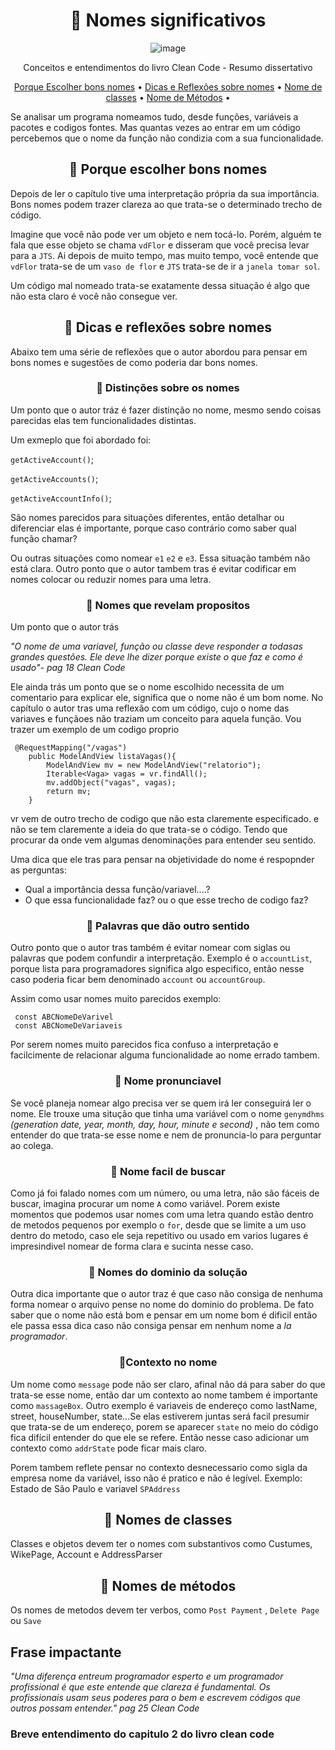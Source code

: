 <h1 align="center"> 🎡 Nomes significativos</h1>

<div align="center">

   ![image](https://user-images.githubusercontent.com/64383080/161648241-61c6f926-f548-412a-a3c8-743c91229758.png)

   Conceitos e entendimentos do livro Clean Code - Resumo dissertativo 

</div>


 
<p align="center">
 <a href="#">Porque Escolher bons nomes</a> •
 <a href="#">Dicas e Reflexões sobre nomes</a> • 
 <a href="#">Nome de classes</a> • 
 <a href="#">Nome de Métodos</a> • 
</p>

Se analisar um programa nomeamos tudo, desde funções, variáveis a pacotes e codigos fontes. Mas quantas vezes ao entrar em um código percebemos que o nome da função não condizia com a sua funcionalidade.

<h2 align="center"> 🔹 Porque escolher bons nomes</h2>

Depois de ler o capítulo tive uma interpretação própria da sua importância. Bons nomes podem trazer clareza ao que trata-se o determinado trecho de código. 

Imagine que você não pode ver um objeto e nem tocá-lo. Porém, alguém te fala que esse objeto se chama `vdFlor` e disseram que você precisa levar para a `JTS`. Ai depois de muito tempo, mas muito tempo, você entende que `vdFlor` trata-se de um `vaso de flor` e `JTS` trata-se de ir a `janela tomar sol`.

Um código mal nomeado trata-se exatamente dessa situação é algo que não esta claro é você não consegue ver.




<h2 align="center"> 🔹  Dicas e reflexões sobre nomes</h2>

Abaixo tem uma série de reflexões que o autor abordou para pensar em bons nomes e sugestões de como poderia dar bons nomes.

<h3 align="center"> 🔸  Distinções sobre os nomes</h3>
 Um ponto que o autor tráz é fazer distinção no nome, mesmo sendo coisas parecidas elas tem funcionalidades distintas.

 Um exmeplo que foi abordado foi:

 `getActiveAccount()`;

 `getActiveAccounts()`;

 `getActiveAccountInfo()`;

São nomes parecidos para situações diferentes, então detalhar ou diferenciar elas é importante, porque caso contrário como saber qual função chamar?

Ou outras situações como nomear `e1` `e2` e `e3`. Essa situação também não está clara.
Outro ponto que o autor tambem tras é evitar codificar em nomes colocar ou reduzir nomes para uma letra.

<h3 align="center"> 🔸 Nomes que revelam propositos</h3>

Um ponto que o autor trás 


<p> <i>"O nome de uma variavel, função ou classe deve responder a todasas grandes questões. Ele deve lhe dizer porque existe o que faz e como é usado"- pag 18 Clean Code </i> </p>

Ele ainda trás um ponto que se o nome escolhido necessita de um comentario para explicar ele, significa que o nome não é um bom nome.
No capítulo o autor tras uma reflexão com um código, cujo o nome das variaves e funçãoes não traziam um conceito para aquela função. Vou trazer um exemplo de um codigo proprio 
```
 @RequestMapping("/vagas")
    public ModelAndView listaVagas(){
        ModelAndView mv = new ModelAndView("relatorio");
        Iterable<Vaga> vagas = vr.findAll();
        mv.addObject("vagas", vagas);
        return mv;
    }

```
vr vem de outro trecho de codigo que não esta claremente especificado. 
e não se tem claremente a ideia do que trata-se o código. Tendo que procurar da onde vem algumas denominações para entender seu sentido.

Uma dica que ele tras para pensar na objetividade do nome é respopnder as perguntas:

- Qual a importância dessa função/variavel....?
- O que essa funcionalidade faz? ou o que esse trecho de codigo faz?

<h3 align="center"> 🔸 Palavras que dão outro sentido</h3>

Outro ponto que o autor tras também é evitar nomear com siglas ou palavras que podem confundir a interpretação. Exemplo é o `accountList`, porque lista para programadores significa algo especifico, então nesse caso poderia ficar bem denominado `account` ou `accountGroup`.

Assim como usar nomes muito parecidos exemplo: 

```
 const ABCNomeDeVarivel
 const ABCNomeDeVariaveis
```
Por serem nomes muito parecidos fica confuso a interpretação e facilcimente de relacionar alguma funcionalidade ao nome errado tambem.

<h3 align="center"> 🔸 Nome pronunciavel</h3>

Se você planeja nomear algo precisa ver se quem irá ler conseguirá ler o nome. 
Ele trouxe uma situção que tinha uma variável com o nome `genymdhms` <i> (generation date, year, month, day, hour, minute e second) </i>, não tem como entender do que trata-se esse nome e nem de pronuncia-lo para perguntar ao colega.

<h3 align="center"> 🔸 Nome facil de buscar</h3>

Como já foi falado nomes com um número, ou uma letra, não são fáceis de buscar, imagina procurar um nome `A` como variável. 
Porem existe momentos que podemos usar nomes com uma letra quando estão dentro de metodos pequenos por exemplo o `for`, desde que se limite a um uso dentro do metodo, caso ele seja repetitivo ou usado em varios lugares é impresindivel nomear de forma clara e sucinta nesse caso.

<h3 align="center"> 🔸 Nomes do dominio da solução</h3>

Outra dica importante que o autor traz é que caso não consiga de nenhuma forma nomear o arquivo pense no nome do dominio do problema. De fato saber que o nome não está bom e pensar em um nome bom é dificil então ele passa essa dica caso não consiga pensar em nenhum nome a <i>la programador</i>. 

<h3 align="center"> 🔸Contexto no nome </h3>

Um nome como `message` pode não ser claro, afinal não dá para saber do que trata-se esse nome, então dar um contexto ao nome tambem é importante como `massageBox`. 
Outro exemplo é variaveis de endereço como lastName, street, houseNumber, state...Se elas estiverem juntas será facil presumir que trata-se de um endereço, porem se aparecer `state` no meio do código fica difícil entender do que ele se refere. Então nesse caso adicionar um contexto como `addrState` pode ficar mais claro.

Porem tambem reflete pensar no contexto desnecessario como sigla da empresa nome da variável, isso não é pratico e não é legível. Exemplo: Estado de São Paulo e variavel `SPAddress`

<h2 align="center"> 🔹  Nomes de classes</h2>

Classes e objetos devem ter o nomes  com substantivos como Custumes, WikePage, Account e AddressParser 

<h2 align="center" #condicionais > 🔹  Nomes de métodos</h2>

Os nomes de metodos devem ter verbos, como `Post Payment` , `Delete Page` ou `Save`


## Frase impactante 

<i> "Uma diferença entreum programador esperto e um programador profissional é que este entende que clareza é fundamental. Os profissionais usam seus poderes para o bem e escrevem códigos que outros possam entender." pag 25 Clean Code </i>

### Breve entendimento do capitulo 2 do livro clean code

